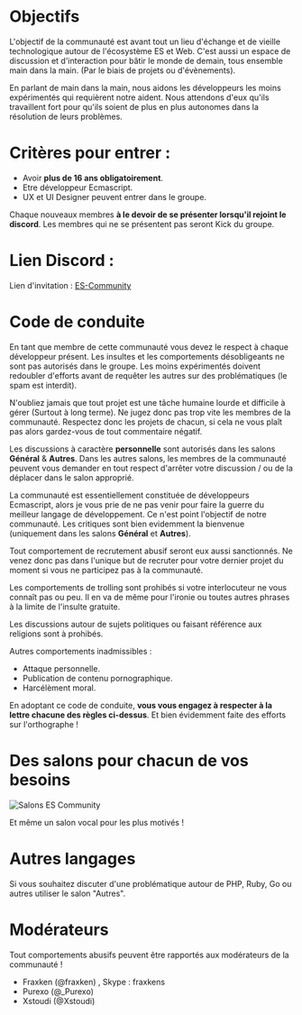 # Objectifs 

L'objectif de la communauté est avant tout un lieu d'échange et de vieille technologique autour de l'écosystème ES et Web. C'est aussi un espace de discussion et d'interaction pour bâtir le monde de demain, tous ensemble main dans la main. (Par le biais de projets ou d'évènements). 

En parlant de main dans la main, nous aidons les développeurs les moins expérimentés qui requièrent notre aident. Nous attendons d'eux qu'ils travaillent fort pour qu'ils soient de plus en plus autonomes dans la résolution de leurs problèmes.

# Critères pour entrer : 

- Avoir **plus de 16 ans obligatoirement**.
- Etre développeur Ecmascript. 
- UX et UI Designer peuvent entrer dans le groupe. 

Chaque nouveaux membres **à le devoir de se présenter lorsqu'il rejoint le discord**. Les membres qui ne se présentent pas seront Kick du groupe.

# Lien Discord : 

Lien d'invitation : [ES-Community](https://discordapp.com/invite/0sRTKhyvzo78R44a)

# Code de conduite

En tant que membre de cette communauté vous devez le respect à chaque développeur présent. Les insultes et les comportements désobligeants ne sont pas autorisés dans le groupe. Les moins expérimentés doivent redoubler d'efforts avant de requêter les autres sur des problématiques (le spam est interdit). 

N'oubliez jamais que tout projet est une tâche humaine lourde et difficile à gérer (Surtout à long terme). Ne jugez donc pas trop vite les membres de la communauté. Respectez donc les projets de chacun, si cela ne vous plaît pas alors gardez-vous de tout commentaire négatif.

Les discussions à caractère **personnelle** sont autorisés dans les salons **Général** & **Autres**. Dans les autres salons, les membres de la communauté peuvent vous demander en tout respect d'arrêter votre discussion / ou de la déplacer dans le salon approprié.

La communauté est essentiellement constituée de développeurs Ecmascript, alors je vous prie de ne pas venir pour faire la guerre du meilleur langage de développement. Ce n'est point l'objectif de notre communauté. 
Les critiques sont bien evidemment la bienvenue (uniquement dans les salons **Général** et **Autres**). 

Tout comportement de recrutement abusif seront eux aussi sanctionnés. Ne venez donc pas dans l'unique but de recruter pour votre dernier projet du moment si vous ne participez pas à la communauté.

Les comportements de trolling sont prohibés si votre interlocuteur ne vous connaît pas ou peu. Il en va de même pour l'ironie ou toutes autres phrases à la limite de l'insulte gratuite. 

Les discussions autour de sujets politiques ou faisant référence aux religions sont à prohibés.

Autres comportements inadmissibles : 

- Attaque personnelle. 
- Publication de contenu pornographique. 
- Harcélèment moral.

En adoptant ce code de conduite, **vous vous engagez à respecter à la lettre chacune des règles ci-dessus**. Et bien évidemment faite des efforts sur l'orthographe ! 

# Des salons pour chacun de vos besoins  

![Salons ES Community](https://i.imgur.com/8BUCczi.png)

Et même un salon vocal pour les plus motivés ! 

# Autres langages 

Si vous souhaitez discuter d'une problématique autour de PHP, Ruby, Go ou autres utiliser le salon "Autres". 

# Modérateurs  

Tout comportements abusifs peuvent être rapportés aux modérateurs de la communauté ! 

- Fraxken (@fraxken) , Skype : fraxkens 
- Purexo (@_Purexo) 
- Xstoudi (@Xstoudi)
